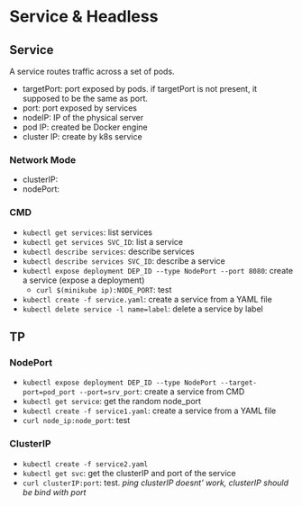 # Service & Headless
## Service
A service routes traffic across a set of pods.
- targetPort: port exposed by pods. if targetPort is not present, it supposed to be the same as port. 
- port: port exposed by services
- nodeIP: IP of the physical server
- pod IP: created be Docker engine
- cluster IP: create by k8s service

### Network Mode
- clusterIP: 
- nodePort: 

### CMD
- `kubectl get services`: list services
- `kubectl get services SVC_ID`: list a service
- `kubectl describe services`: describe services
- `kubectl describe services SVC_ID`: describe a service
- `kubectl expose deployment DEP_ID --type NodePort --port 8080`: create a service (expose a deployment)
  - `curl $(minikube ip):NODE_PORT`: test
- `kubectl create -f service.yaml`: create a service from a YAML file
- `kubectl delete service -l name=label`: delete a service by label


## TP
### NodePort
- `kubectl expose deployment DEP_ID --type NodePort --target-port=pod_port --port=srv_port`: create a service from CMD
- `kubectl get service`: get the random node_port
- `kubectl create -f service1.yaml`: create a service from a YAML file
- `curl node_ip:node_port`: test

### ClusterIP
- `kubectl create -f service2.yaml`
- `kubectl get svc`: get the clusterIP and port of the service
- `curl clusterIP:port`: test. *ping clusterIP doesnt' work, clusterIP should be bind with port*
